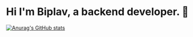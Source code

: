 # Hi I'm Biplav, a backend developer. 👋

[![Anurag's GitHub stats](https://github-readme-stats.vercel.app/api?username=Biplav-05)](https://github.com/Biplav-05/github-readme-stats)
